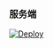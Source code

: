 
### 服务端

[![Deploy](https://www.herokucdn.com/deploy/button.png)](https://dashboard.heroku.com/new?template=https://github.com/nicolemx/happyending) 


